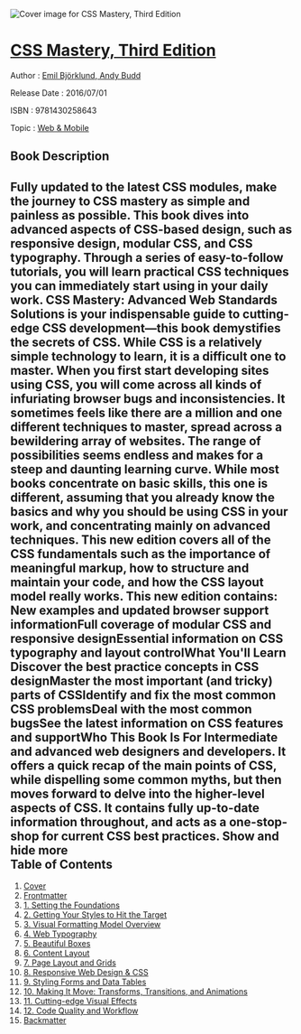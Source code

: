 ![Cover image for CSS Mastery, Third Edition](https://imgdetail.ebookreading.net/cover/cover/web_mobile/EB9781430258643.jpg)

[CSS Mastery, Third Edition](https://ebookreading.net/view/book/CSS+Mastery%2C+Third+Edition-EB9781430258643_1.html "CSS Mastery, Third Edition")
====================================================================================================================

Author : [Emil Björklund](https://ebookreading.net/search/author/Emil+Bj%C3%B6rklund),[ Andy Budd](https://ebookreading.net/search/author/+Andy+Budd)

Release Date : 2016/07/01

ISBN : 9781430258643

Topic : [Web & Mobile](https://ebookreading.net/search/category/web-mobile)

Book Description
-----------------

 Fully updated to the latest CSS modules, make the journey to CSS mastery as simple and painless as possible. This book dives into advanced aspects of CSS-based design, such as responsive design, modular CSS, and CSS typography. Through a series of easy-to-follow tutorials, you will learn practical CSS techniques you can immediately start using in your daily work.
CSS Mastery: Advanced Web Standards Solutions is your indispensable guide to cutting-edge CSS development—this book demystifies the secrets of CSS. While CSS is a relatively simple technology to learn, it is a difficult one to master. When you first start developing sites using CSS, you will come across all kinds of infuriating browser bugs and inconsistencies. It sometimes feels like there are a million and one different techniques to master, spread across a bewildering array of websites. The range of possibilities seems endless and makes for a steep and daunting learning curve.
While most books concentrate on basic skills, this one is different, assuming that you already know the basics and why you should be using CSS in your work, and concentrating mainly on advanced techniques. This new edition covers all of the CSS fundamentals such as the importance of meaningful markup, how to structure and maintain your code, and how the CSS layout model really works.
This new edition contains:
New examples and updated browser support informationFull coverage of modular CSS and responsive designEssential information on CSS typography and layout controlWhat You'll Learn
Discover the best practice concepts in CSS designMaster the most important (and tricky) parts of CSSIdentify and fix the most common CSS problemsDeal with the most common bugsSee the latest information on CSS features and supportWho This Book Is For
Intermediate and advanced web designers and developers. It offers a quick recap of the main points of CSS, while dispelling some common myths, but then moves forward to delve into the higher-level aspects of CSS. It contains fully up-to-date information throughout, and acts as a one-stop-shop for current CSS best practices.
        Show and hide more                
Table of Contents
-----------------

1. [Cover](https://ebookreading.net/view/book/CSS+Mastery%2C+Third+Edition-EB9781430258643_1.html)
1. [Frontmatter](https://ebookreading.net/view/book/CSS+Mastery%2C+Third+Edition-EB9781430258643_2.html)
1. [1. Setting the Foundations](https://ebookreading.net/view/book/CSS+Mastery%2C+Third+Edition-EB9781430258643_3.html)
1. [2. Getting Your Styles to Hit the Target](https://ebookreading.net/view/book/CSS+Mastery%2C+Third+Edition-EB9781430258643_4.html)
1. [3. Visual Formatting Model Overview](https://ebookreading.net/view/book/CSS+Mastery%2C+Third+Edition-EB9781430258643_5.html)
1. [4. Web Typography](https://ebookreading.net/view/book/CSS+Mastery%2C+Third+Edition-EB9781430258643_6.html)
1. [5. Beautiful Boxes](https://ebookreading.net/view/book/CSS+Mastery%2C+Third+Edition-EB9781430258643_7.html)
1. [6. Content Layout](https://ebookreading.net/view/book/CSS+Mastery%2C+Third+Edition-EB9781430258643_8.html)
1. [7. Page Layout and Grids](https://ebookreading.net/view/book/CSS+Mastery%2C+Third+Edition-EB9781430258643_9.html)
1. [8. Responsive Web Design &amp; CSS](https://ebookreading.net/view/book/CSS+Mastery%2C+Third+Edition-EB9781430258643_10.html)
1. [9. Styling Forms and Data Tables](https://ebookreading.net/view/book/CSS+Mastery%2C+Third+Edition-EB9781430258643_11.html)
1. [10. Making It Move: Transforms, Transitions, and Animations](https://ebookreading.net/view/book/CSS+Mastery%2C+Third+Edition-EB9781430258643_12.html)
1. [11. Cutting-edge Visual Effects](https://ebookreading.net/view/book/CSS+Mastery%2C+Third+Edition-EB9781430258643_13.html)
1. [12. Code Quality and Workflow](https://ebookreading.net/view/book/CSS+Mastery%2C+Third+Edition-EB9781430258643_14.html)
1. [Backmatter](https://ebookreading.net/view/book/CSS+Mastery%2C+Third+Edition-EB9781430258643_15.html)
